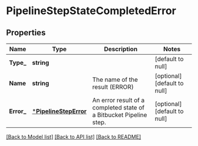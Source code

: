 # PipelineStepStateCompletedError

## Properties
Name | Type | Description | Notes
------------ | ------------- | ------------- | -------------
**Type_** | **string** |  | [default to null]
**Name** | **string** | The name of the result (ERROR) | [optional] [default to null]
**Error_** | [***PipelineStepError**](pipeline_step_error.md) | An error result of a completed state of a Bitbucket Pipeline step. | [optional] [default to null]

[[Back to Model list]](../README.md#documentation-for-models) [[Back to API list]](../README.md#documentation-for-api-endpoints) [[Back to README]](../README.md)


